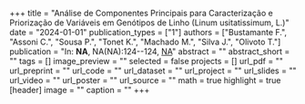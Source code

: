+++
title = "Análise de Componentes Principais para Caracterização e Priorização de Variáveis em Genótipos de Linho (Linum usitatissimum, L.)"
date = "2024-01-01"
publication_types = ["1"]
authors = ["Bustamante F.", "Assoni C.", "Sousa P.", "Tonet K.", "Machado M.", "Silva J.", "Olivoto T."]
publication = "In: **NA**, NA(NA):124--124, [NA](NA)"
abstract = ""
abstract_short = ""
tags = []
image_preview = ""
selected = false
projects = []
url_pdf = ""
url_preprint = ""
url_code = ""
url_dataset = ""
url_project = ""
url_slides = ""
url_video = ""
url_poster = ""
url_source = ""
math = true
highlight = true
[header]
image = ""
caption = ""
+++
